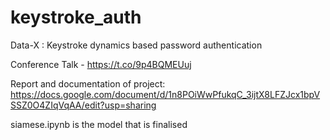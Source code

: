 # keystroke_auth
Data-X : Keystroke dynamics based password authentication

Conference Talk - https://t.co/9p4BQMEUuj

Report and documentation of project: https://docs.google.com/document/d/1n8POiWwPfukqC_3ijtX8LFZJcx1bpVSSZ0O4ZIqVqAA/edit?usp=sharing

siamese.ipynb is the model that is finalised
